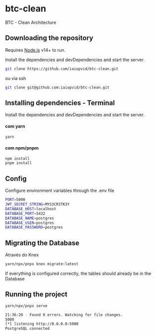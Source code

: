# btc-clean

BTC - Clean Architecture

## Downloading the repository

Requires [Node.js](https://nodejs.org/) v14+ to run.

Install the dependencies and devDependencies and start the server.

```sh
git clone https://github.com/iaiopvid/btc-clean.git
```

ou via ssh

```sh
git clone git@github.com:iaiopvid/btc-clean.git
```

## Installing dependencies - Terminal

Install the dependencies and devDependencies and start the server.

#### com yarn

```sh
yarn
```

#### com npm/pnpm

```sh
npm install
pnpm install
```

## Config

Configure environment variables through the .env file

```sh
PORT=5000
JWT_SECRET_STRING=MYS3CR3TK3Y
DATABASE_HOST=localhost
DATABASE_PORT=5432
DATABASE_NAME=postgres
DATABASE_USER=postgres
DATABASE_PASSWORD=postgres
```

## Migrating the Database

Através do Knex

```sh
yarn/npx/pnpx knex migrate:latest
```

If everything is configured correctly, the tables should already be in the Database

## Running the project

```sh
yarn/npx/pnpx serve
```

```sh
21:36:20 - Found 0 errors. Watching for file changes.
5000
[*] listening http://0.0.0.0:5000
PostgreSQL connected
```
